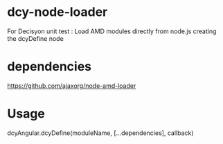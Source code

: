 # dcy-node-loader
For Decisyon unit test : Load AMD modules directly from node.js creating the dcyDefine node

# dependencies 
https://github.com/ajaxorg/node-amd-loader

# Usage
dcyAngular.dcyDefine(moduleName, [...dependencies], callback)



